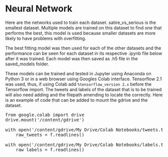 # Neural Network #

Here are the networks used to train each dataset.  satire_vs_serious is the 
smallest dataset.  Multiple models are trained on this dataset to find one that 
performs the best, this model is used because smaller datasets are more likely
to have problems with overfitting. 

The best fitting model was then used for each of the other datasets and the
performance can be seen for each dataset in its respective .ipynb file below 
after it was trained.  Each model was then saved as .h5 file in the 
saved_models folder.

These models can be trained and tested in Jupyter using Anaconda on Python 3 or 
in a web browser using Googles Colab interface. Tensorflow 2.1 was used, thus, 
if using Colab add `%tensorflow_version 2.x` before the Tensorflow import.
The tweets and labels of the dataset that is to be trained will also need
adding and the filepath amending to locate the correctly. Here is an example of
code that can be added to mount the gdrive and the dataset.

<pre>from google.colab import drive
drive.mount('/content/gdrive')

with open('/content/gdrive/My Drive/Colab Notebooks/tweets.txt', encoding="utf8") as f:
    raw_tweets = f.readlines()
    
with open('/content/gdrive/My Drive/Colab Notebooks/labels.txt') as f:
    raw_labels = f.readlines()</pre>
